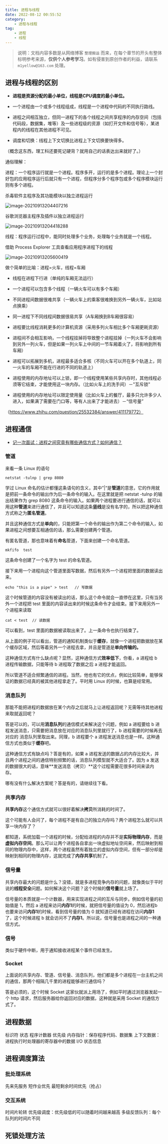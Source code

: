 ```yaml
---
title: 进程与线程
date: 2022-08-12 00:55:52
category:
    - 进程与线程
tag:
    - 进程
    - 线程
---
```


> 说明：文档内容多数是从网络博客 `整理搬运` 而来，在每个章节的开头有整体标明参考来源，**仅供个人参考学习**。如有侵害到原创作者的利益，请联系 `m1yellow@163.com` 处理。

## 进程与线程的区别

- **进程是资源分配的最小单位，线程是CPU调度的最小单位。**

- 一个进程由一个或多个线程组成，线程是一个进程中代码的不同执行路线。

- 进程之间相互独立，但同一进程下的各个线程之间共享程序的内存空间（包括代码段，数据集，堆等）及一些进程级的资源（如打开文件和信号等），某进程内的线程在其他进程不可见。

- 调度和切换：线程上下文切换比进程上下文切换要快得多。

 

（概念这东西，理工科还要死记硬背？就用自己的话表达出来就好了。）

通俗理解：

进程：一个程序运行就是一个进程。程序多开，运行的是多个进程。理论上一个封好包的应用程序运行后就只有一个进程，但程序分多个程序包或多个程序模块运行则有多个进程。



杀毒软件主程序及其功能模块以独立进程运行

![image-20210913204407216](https://www.m1yellow.cn/doc-img/%E6%93%8D%E4%BD%9C%E7%B3%BB%E7%BB%9F.assets/singleton-process.png)



谷歌浏览器主程序及插件以独立进程运行

![image-20210913204418288](https://www.m1yellow.cn/doc-img/%E6%93%8D%E4%BD%9C%E7%B3%BB%E7%BB%9F.assets/google-plugins-process.png)



线程：程序运行过程中，能同时处理多个业务，处理每个业务就是一个线程。

借助 Process Explorer 工具查看应用程序进程下的线程

![image-20210913205600419](https://www.m1yellow.cn/doc-img/%E6%93%8D%E4%BD%9C%E7%B3%BB%E7%BB%9F.assets/find-thread-in-process.png)

 

做个简单的比喻：进程=火车，线程=车厢

- 线程在进程下行进（单纯的车厢无法运行）

- 一个进程可以包含多个线程（一辆火车可以有多个车厢）

- 不同进程间数据很难共享（一辆火车上的乘客很难换到另外一辆火车，比如站点换乘）

- 同一进程下不同线程间数据很易共享（A车厢换到B车厢很容易）

- 进程要比线程消耗更多的计算机资源（采用多列火车相比多个车厢更耗资源）

- 进程间不会相互影响，一个线程挂掉将导致整个进程挂掉（一列火车不会影响到另外一列火车，但是如果一列火车上中间的一节车厢着火了，将影响到所有车厢）

- 进程可以拓展到多机，进程最多适合多核（不同火车可以开在多个轨道上，同一火车的车厢不能在行进的不同的轨道上）

- 进程使用的内存地址可以上锁，即一个线程使用某些共享内存时，其他线程必须等它结束，才能使用这一块内存。（比如火车上的洗手间）－"互斥锁"

- 进程使用的内存地址可以限定使用量（比如火车上的餐厅，最多只允许多少人进入，如果满了需要在门口等，等有人出来了才能进去）－“信号量”

（https://www.zhihu.com/question/25532384/answer/411179772）





## 进程通信

- [记一次面试：进程之间究竟有哪些通信方式？如何通信？](https://github.com/iamshuaidi/algo-basic/blob/master/%E5%AD%A6%E6%93%8D%E4%BD%9C%E7%B3%BB%E7%BB%9F/%E8%AE%B0%E4%B8%80%E6%AC%A1%E9%9D%A2%E8%AF%95%EF%BC%9A%E8%BF%9B%E7%A8%8B%E4%B9%8B%E9%97%B4%E7%A9%B6%E7%AB%9F%E6%9C%89%E5%93%AA%E4%BA%9B%E9%80%9A%E4%BF%A1%E6%96%B9%E5%BC%8F%EF%BC%9F%E5%A6%82%E4%BD%95%E9%80%9A%E4%BF%A1%EF%BC%9F.md)



### 管道

来看一条 Linux 的语句

```
netstat -tulnp | grep 8080
```

学过 Linux 命名的估计都懂这条语句的含义，其中”|“是**管道**的意思，它的作用就是把前一条命令的输出作为后一条命令的输入。在这里就是把 netstat -tulnp 的输出结果作为 grep 8080 这条命令的输入。如果两个进程要进行通信的话，就可以用这种**管道**来进行通信了，并且可以知道这条**竖线**是没有名字的，所以把这种通信方式称之为**匿名管道**。

并且这种通信方式是**单向**的，只能把第一个命令的输出作为第二个命令的输入，如果进程之间想要互相通信的话，那么需要创建两个管道。

有匿名管道，那也意味着有**命名**管道，下面来创建一个命名管道。

```
mkfifo  test
```

这条命令创建了一个名字为 test 的命名管道。

接下来用一个进程向这个管道里面写数据，然后有另外一个进程把里面的数据读出来。

```
echo "this is a pipe" > test   // 写数据
```

这个时候管道的内容没有被读出的话，那么这个命令就会一直停在这里，只有当另外一个进程把 test 里面的内容读出来的时候这条命令才会结束。接下来用另外一个进程来读取

```
cat < test  // 读数据
```

可以看到，test 里面的数据被读取出来了。上一条命令也执行结束了。

从上面的例子可以看出，管道的通知机制类似于**缓存**，就像一个进程把数据放在某个缓存区域，然后等着另外一个进程去拿，并且是管道是**单向传输的。**

这种通信方式有什么缺点呢？显然，这种通信方式**效率低下**，你看，a 进程给 b 进程传输数据，只能等待 b 进程取了数据之后 a 进程才能返回。

所以管道不适合频繁通信的进程。当然，他也有它的优点，例如比较简单，能够保证的数据已经真的被其他进程拿走了。平时用 Linux 的时候，也算是经常用。



### 消息队列

那能不能把进程的数据放在某个内存之后就马上让进程返回呢？无需等待其他进程来取就返回呢？

答是可以的，可以用**消息队列**的通信模式来解决这个问题，例如 a 进程要给 b 进程发送消息，只需要把消息放在对应的消息队列里就行了，b 进程需要的时候再去对应的 消息队列里取出来。同理，b 进程要个 a 进程发送消息也是一样。这种通信方式也类似于**缓存**吧。

这种通信方式有缺点吗？答是有的，如果 a 进程发送的数据占的内存比较大，并且两个进程之间的通信特别频繁的话，消息队列模型就不大适合了。因为 a 发送的数据很大的话，意味**发送消息（拷贝）**这个过程需要花很多时间来读内存。

哪有没有什么解决方案呢？答是有的，请继续往下看。



### 共享内存

**共享内存**这个通信方式就可以很好着解决**拷贝**所消耗的时间了。

这个可能有人会问了，每个进程不是有自己的独立内存吗？两个进程怎么就可以共享一块内存了？

都知道，系统加载一个进程的时候，分配给进程的内存并不是**实际物理内存**，而是**虚拟内存空间**。那么可以让两个进程各自拿出一块虚拟地址空间来，然后映射到相同的物理内存中，这样，两个进程虽然有着独立的虚拟内存空间，但有一部分却是映射到相同的物理内存，这就完成了**内存共享**机制了。



### 信号量

共享内存最大的问题是什么？没错，就是多进程竞争内存的问题，就像类似于平时说的**线程安全**问题。如何解决这个问题？这个时候的**信号量**就上场了。

信号量的本质就是一个计数器，用来实现进程之间的互斥与同步。例如信号量的初始值是 1，然后 a 进程来访问**内存1**的时候，就把信号量的值设为 0，然后进程b 也要来访问**内存1**的时候，看到信号量的值为 0 就知道已经有进程在访问**内存1**了，这个时候进程 b 就会访问不了**内存1**。所以说，信号量也是进程之间的一种通信方式。



### 信号

类似于硬件中断，用于通知接收进程某个事件已经发生。



### Socket

上面说的共享内存、管道、信号量、消息队列，他们都是多个进程在一台主机之间的通信，那两个相隔几千里的进程能够进行通信吗？

答是必须的，这个时候 Socket 这家伙就派上用场了，例如平时通过浏览器发起一个 http 请求，然后服务器给你返回对应的数据，这种就是采用 Socket 的通信方式了。



## 进程数据

标识符
状态
程序计数器
优先级
内存指针：保存程序代码、数据集
上下文数据：进程执行时处理器的寄存器中的数据
I/O 状态信息



## 进程调度算法

### 批处理系统

先来先服务
短作业优先
最短剩余时间优先（抢占）



### 交互系统

时间片轮转
优先级调度：优先级低的可以随着时间越来越高
多级反馈队列：每个队列的时间片不同



## 死锁处理方法

